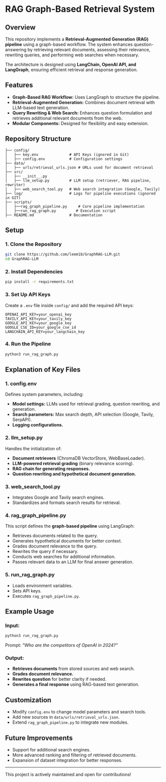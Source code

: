 # RAG Graph-Based Retrieval System

## Overview
This repository implements a **Retrieval-Augmented Generation (RAG) pipeline** using a graph-based workflow. The system enhances question-answering by retrieving relevant documents, assessing their relevance, rewriting queries, and performing web searches when necessary.

The architecture is designed using **LangChain, OpenAI API, and LangGraph**, ensuring efficient retrieval and response generation.

## Features
- **Graph-Based RAG Workflow:** Uses LangGraph to structure the pipeline.
- **Retrieval-Augmented Generation:** Combines document retrieval with LLM-based text generation.
- **Query Rewriting & Web Search:** Enhances question formulation and retrieves additional relevant documents from the web.
- **Modular Components:** Designed for flexibility and easy extension.

## Repository Structure
```
├── config/
│   ├── key.env              # API Keys (ignored in Git)
│   ├── config.env           # Configuration settings
├── data/
│   ├── urls/retrieval_urls.json # URLs used for document retrieval
├── src/
│   ├── __init__.py
│   ├── llm_setup.py         # LLM setup (retriever, RAG pipeline, rewriter)
│   ├── web_search_tool.py   # Web search integration (Google, Tavily)
├── log/                     # Logs for pipeline executions (ignored in GIT)
├── scripts/
│   ├──rag_graph_pipeline.py     # Core pipeline implementation
│   ├──run_rag_graph.py         # Execution script
├── README.md                # Documentation
```

## Setup
### 1. Clone the Repository
```bash
git clone https://github.com/leem18/GraphRAG-LLM.git
cd GraphRAG-LLM
```
### 2. Install Dependencies
```bash
pip install -r requirements.txt
```
### 3. Set Up API Keys
Create a `.env` file inside `config/` and add the required API keys:
```env
OPENAI_API_KEY=your_openai_key
TAVILY_API_KEY=your_tavily_key
GOOGLE_API_KEY=your_google_key
GOOGLE_CSE_ID=your_google_cse_id
LANGCHAIN_API_KEY=your_langchain_key
```
### 4. Run the Pipeline
```bash
python3 run_rag_graph.py
```

## Explanation of Key Files
### **1. config.env**
Defines system parameters, including:
- **Model settings:** LLMs used for retrieval grading, question rewriting, and generation.
- **Search parameters:** Max search depth, API selection (Google, Tavily, SerpAPI).
- **Logging configurations.**

### **2. llm_setup.py**
Handles the initialization of:
- **Document retrievers** (ChromaDB VectorStore, WebBaseLoader).
- **LLM-powered retrieval grading** (binary relevance scoring).
- **RAG chain for generating responses.**
- **Question rewriting and hypothetical document generation.**

### **3. web_search_tool.py**
- Integrates Google and Tavily search engines.
- Standardizes and formats search results for retrieval.

### **4. rag_graph_pipeline.py**
This script defines the **graph-based pipeline** using LangGraph:
- Retrieves documents related to the query.
- Generates hypothetical documents for better context.
- Grades document relevance to the query.
- Rewrites the query if necessary.
- Conducts web searches for additional information.
- Passes relevant data to an LLM for final answer generation.

### **5. run_rag_graph.py**
- Loads environment variables.
- Sets API keys.
- Executes `rag_graph_pipeline.py`.

## Example Usage
### Input:
```bash
python3 run_rag_graph.py
```
Prompt: *"Who are the competitors of OpenAI in 2024?"*

### Output:
- **Retrieves documents** from stored sources and web search.
- **Grades document relevance.**
- **Rewrites question** for better clarity if needed.
- **Generates a final response** using RAG-based text generation.

## Customization
- Modify `config.env` to change model parameters and search tools.
- Add new sources in `data/urls/retrieval_urls.json`.
- Extend `rag_graph_pipeline.py` to integrate new modules.

## Future Improvements
- Support for additional search engines.
- More advanced ranking and filtering of retrieved documents.
- Expansion of dataset integration for better responses.

---
This project is actively maintained and open for contributions!

